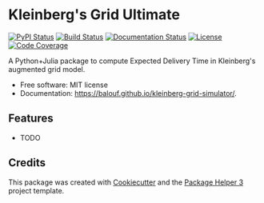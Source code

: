 # Kleinberg's Grid Ultimate


[![PyPI Status](https://img.shields.io/pypi/v/kleinberg-grid-simulator.svg)](https://pypi.python.org/pypi/kleinberg-grid-simulator)
[![Build Status](https://github.com/balouf/kleinberg-grid-simulator/actions/workflows/build.yml/badge.svg?branch=main)](https://github.com/balouf/kleinberg-grid-simulator/actions?query=workflow%3Abuild)
[![Documentation Status](https://github.com/balouf/kleinberg-grid-simulator/actions/workflows/docs.yml/badge.svg?branch=main)](https://github.com/balouf/kleinberg-grid-simulator/actions?query=workflow%3Adocs)
[![License](https://img.shields.io/github/license/balouf/kleinberg-grid-simulator)](https://github.com/balouf/kleinberg-grid-simulator/blob/main/LICENSE)
[![Code Coverage](https://codecov.io/gh/balouf/kleinberg-grid-simulator/branch/main/graphs/badge.svg)](https://codecov.io/gh/balouf/kleinberg-grid-simulator/tree/main)

A Python+Julia package to compute Expected Delivery Time in Kleinberg's augmented grid model.


- Free software: MIT license
- Documentation: https://balouf.github.io/kleinberg-grid-simulator/.


## Features

- TODO

## Credits

This package was created with [Cookiecutter][CC] and the [Package Helper 3][PH3] project template.

[CC]: https://github.com/audreyr/cookiecutter
[PH3]: https://balouf.github.io/package-helper-3/
